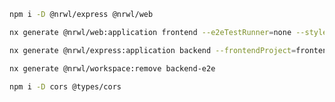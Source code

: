 ```sh
npm i -D @nrwl/express @nrwl/web
```

```sh
nx generate @nrwl/web:application frontend --e2eTestRunner=none --style=scss
```

```sh
nx generate @nrwl/express:application backend --frontendProject=frontend
```

```sh
nx generate @nrwl/workspace:remove backend-e2e
```

```sh
npm i -D cors @types/cors
```
